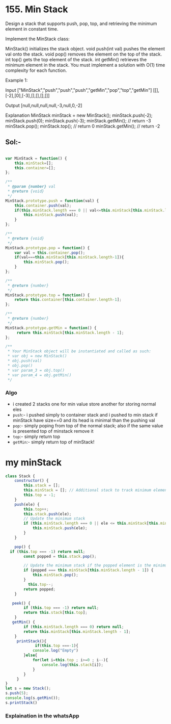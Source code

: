 # 155. Min Stack

Design a stack that supports push, pop, top, and retrieving the minimum element in constant time.

Implement the MinStack class:

MinStack() initializes the stack object.
void push(int val) pushes the element val onto the stack.
void pop() removes the element on the top of the stack.
int top() gets the top element of the stack.
int getMin() retrieves the minimum element in the stack.
You must implement a solution with O(1) time complexity for each function.

 

Example 1:

Input
["MinStack","push","push","push","getMin","pop","top","getMin"]
[[],[-2],[0],[-3],[],[],[],[]]

Output
[null,null,null,null,-3,null,0,-2]

Explanation
MinStack minStack = new MinStack();
minStack.push(-2);
minStack.push(0);
minStack.push(-3);
minStack.getMin(); // return -3
minStack.pop();
minStack.top();    // return 0
minStack.getMin(); // return -2


## Sol:-
```javascript

var MinStack = function() {
    this.minStack=[];
    this.container=[];
};

/** 
 * @param {number} val
 * @return {void}
 */
MinStack.prototype.push = function(val) {
    this.container.push(val);
    if(this.minStack.length === 0 || val<=this.minStack[this.minStack.length-1] ){
        this.minStack.push(val);
    }
};

/**
 * @return {void}
 */
MinStack.prototype.pop = function() {
    var val = this.container.pop();
    if(val===this.minStack[this.minStack.length-1]){
        this.minStack.pop();
    }
};

/**
 * @return {number}
 */
MinStack.prototype.top = function() {
    return this.container[this.container.length-1];
};

/**
 * @return {number}
 */
MinStack.prototype.getMin = function() {
     return this.minStack[this.minStack.length - 1];
};

/** 
 * Your MinStack object will be instantiated and called as such:
 * var obj = new MinStack()
 * obj.push(val)
 * obj.pop()
 * var param_3 = obj.top()
 * var param_4 = obj.getMin()
 */
```
### Algo
- i created 2 stacks one for min value store another for storing normal eles
- `push`:- i pushed simply to container stack and i pushed to min stack if  minStack have size==0 and its head is minimal than the pushing val
- `pop`:- simply poping from top of the normal stack; also if the same value is presented top of minstack remove it
- `top`:- simply return top
- `getMin`:- simply return top of minStack!


# my minStack

```javascript
class Stack {
    constructor() {
        this.stack = [];
        this.minStack = []; // Additional stack to track minimum elements
        this.top = -1;
    }
    push(ele) {
        this.top++;
        this.stack.push(ele);
        // Update the minimum stack
        if (this.minStack.length === 0 || ele <= this.minStack[this.minStack.length - 1]) {
            this.minStack.push(ele);
        }
    }

    pop() {
  if (this.top === -1) return null;
        const popped = this.stack.pop();

        // Update the minimum stack if the popped element is the minimum
        if (popped === this.minStack[this.minStack.length - 1]) {
            this.minStack.pop();
        }
          this.top--;
        return popped;
    }

   peek() {
        if (this.top === -1) return null;
        return this.stack[this.top];
    }
   getMin() {
        if (this.minStack.length === 0) return null;
        return this.minStack[this.minStack.length - 1];
    }
     printStack(){
             if(this.top ===-1){
            console.log("Empty")
        }else{
            for(let i=this.top ; i>=0 ; i--){
                console.log(this.stack[i]);
            }
        }
     }
}
let s = new Stack();
s.push(5);
console.log(s.getMin());
s.printStack()

```



### Explaination in the whatsApp

 
